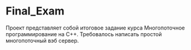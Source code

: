 # Final_Exam
Проект представляет собой итоговое задание курса Многопоточное программирование на С++.
Требовалось написать простой многопоточный вэб сервер.
